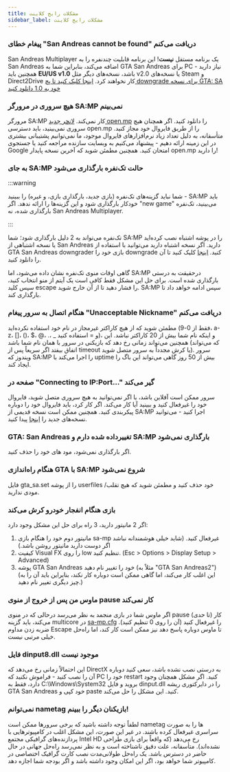 ```yaml
---
title: مشکلات رایج کلاینت
sidebar_label: مشکلات رایج کلاینت
---
```


### پیغام خطای "San Andreas cannot be found" دریافت می‌کنم

San Andreas Multiplayer یک برنامه مستقل **نیست**! این برنامه قابلیت چندنفره را به San Andreas اضافه می‌کند، بنابراین شما به GTA San Andreas برای PC نیاز دارید - همچنین باید **EU/US v1.0** باشد، نسخه‌های دیگر مثل v2.0 یا نسخه‌های Steam و Direct2Drive کار نخواهند کرد. [اینجا کلیک کنید تا پچ downgrade برای نسخه GTA: SA خود به 1.0 دانلود کنید](http://grandtheftauto.filefront.com/file/GTA_SA_Downgrader_Patch;74661)

### هیچ سروری در مرورگر SA:MP نمی‌بینم

مرورگر SA:MP کار نمی‌کند. [لانچر جدید open.mp](https://github.com/openmultiplayer/launcher/releases/latest) را دانلود کنید.
اگر همچنان هیچ سروری نمی‌بینید، باید دسترسی open.mp را از طریق فایروال خود مجاز کنید. متأسفانه، به دلیل تعداد زیاد نرم‌افزارهای فایروال موجود، ما نمی‌توانیم پشتیبانی بیشتری در این زمینه ارائه دهیم - پیشنهاد می‌کنیم به وبسایت سازنده مراجعه کنید یا جستجوی Google امتحان کنید. همچنین مطمئن شوید که آخرین نسخه پایدار open.mp را دارید!

### به جای SA:MP حالت تک‌نفره بارگذاری می‌شود

:::warning

شما نباید گزینه‌های تک‌نفره (بازی جدید، بارگذاری بازی، و غیره) را ببینید - SA:MP باید خودکار بارگذاری شود و این گزینه‌ها را ارائه ندهد. اگر "new game" می‌بینید، تک‌نفره بارگذاری شده، نه San Andreas Multiplayer.

:::

تک‌نفره می‌تواند به 2 دلیل بارگذاری شود؛ شما SA:MP را در پوشه اشتباه نصب کرده‌اید یا نسخه اشتباهی از San Andreas دارید. اگر نسخه اشتباه دارید می‌توانید با استفاده از GTA San Andreas downgrader بازی خود را downgrade کنید. [اینجا](http://grandtheftauto.filefront.com/file/GTA_SA_Downgrader_Patch;74661) کلیک کنید تا آن را دانلود کنید.

گاهی اوقات منوی تک‌نفره نشان داده می‌شود، اما SA:MP درحقیقت به درستی بارگذاری شده است. برای حل این مشکل فقط کافی است یک آیتم از منو انتخاب کنید، سپس کلید escape را فشار دهید تا از آن خارج شوید. SA:MP سپس ادامه خواهد داد تا بارگذاری کند.

### هنگام اتصال به سرور پیغام "Unacceptable Nickname" دریافت می‌کنم

مطمئن شوید که از هیچ کاراکتر غیرمجاز در نام خود استفاده نکرده‌اید (فقط از 0-9، a-z، \[\]، ()، \$، @، .، \_ و = استفاده کنید)، و اینکه نام شما بیش از 20 کاراکتر نباشد. این همچنین می‌تواند زمانی رخ دهد که بازیکنی در سرور با همان نام شما باشد (که می‌تواند اتفاق بیفتد اگر سریعاً پس از timeout یا کرش مجدداً به سرور متصل شوید). سرور ویندوز که SA:MP را اجرا می‌کند با uptime بیش از 50 روز گاهی می‌تواند این باگ را ایجاد کند.

### صفحه در "Connecting to IP:Port..." گیر می‌کند

سرور ممکن است آفلاین باشد، یا اگر نمی‌توانید به هیچ سروری متصل شوید، فایروال خود را غیرفعال کنید و ببینید آیا کار می‌کند. اگر کار کرد، باید فایروال خود را دوباره پیکربندی کنید. همچنین ممکن است نسخه قدیمی از SA:MP اجرا کنید - می‌توانید نسخه‌های جدید را [اینجا](https://sa-mp.mp/downloads/) پیدا کنید.

### GTA: San Andreas تغییرداده شده دارم و SA:MP بارگذاری نمی‌شود

اگر بارگذاری نمی‌شود، مود های خود را حذف کنید.

### هنگام راه‌اندازی GTA با SA:MP شروع نمی‌شود

فایل gta_sa.set را از پوشه userfiles خود حذف کنید و مطمئن شوید که هیچ تقلب/مودی ندارید.

### بازی هنگام انفجار خودرو کرش می‌کند

اگر 2 مانیتور دارید، 3 راه برای حل این مشکل وجود دارد:

1. مانیتور دوم خود را هنگام بازی sa-mp غیرفعال کنید. (شاید خیلی هوشمندانه نباشد اگر دوست دارید مانیتور روشن باشد.)
2. کیفیت Visual FX را روی low تنظیم کنید. (Esc > Options > Display Setup > Advanced)
3. پوشه GTA San Andreas خود را تغییر نام دهید (مثلاً به "GTA San Andreas2") (این اغلب کار می‌کند، اما گاهی ممکن است دوباره کار نکند، بنابراین باید آن را به چیز دیگری تغییر نام دهید.)

### ماوس من پس از خروج از منوی pause کار نمی‌کند

اگر ماوس شما در بازی منجمد به نظر می‌رسد درحالی که در منوی pause (تا حدی) کار می‌کند، باید گزینه multicore در [sa-mp.cfg](ClientCommands#file-sa-mpcfg "Sa-mp.cfg") را غیرفعال کنید (آن را روی 0 تنظیم کنید). ضربه زدن مداوم Escape تا ماوس دوباره پاسخ دهد نیز ممکن است کار کند، اما راه‌حل خیلی مرتبی نیست.

### فایل dinput8.dll موجود نیست

این احتمالاً زمانی رخ می‌دهد که DirectX به درستی نصب نشده باشد، سعی کنید دوباره آن را نصب کنید - فراموش نکنید که PC خود را restart کنید. اگر مشکل همچنان وجود دارد، فقط به C:\\Windows\\System32 بروید و فایل dinput.dll را در دایرکتوری ریشه GTA San Andreas خود کپی و paste کنید. این مشکل را حل می‌کند.

### نمی‌توانم nametag بازیکنان دیگر را ببینم!

لطفاً توجه داشته باشید که برخی سرورها ممکن است nametag ها را به صورت سراسری غیرفعال کرده باشند. در غیر این صورت، این مشکل اغلب در کامپیوترهایی با پردازنده‌های گرافیکی مجتمع Intel HD رخ می‌دهد (که واقعاً برای بازی طراحی نشده‌اند). متأسفانه، علت دقیق ناشناخته است و به نظر نمی‌رسد راه‌حل جهانی در حال حاضر در دسترس باشد. یک راه‌حل طولانی‌مدت نصب کارت گرافیک اختصاصی در کامپیوتر شما خواهد بود، اگر این امکان وجود داشته باشد و اگر بودجه شما اجازه دهد.